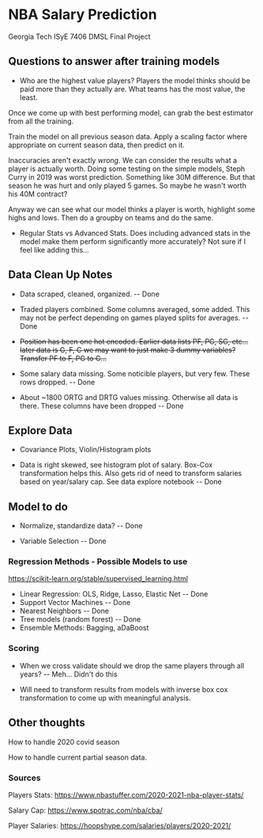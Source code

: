 # NBA Salary Prediction

Georgia Tech ISyE 7406 DMSL Final Project

## Questions to answer after training models

* Who are the highest value players?  Players the model thinks should be paid more than they actually are.  What teams has the most value, the least.  

Once we come up with best performing model, can grab the best estimator from all the training.

Train the model on all previous season data.  Apply a scaling factor where appropriate on current season data, then predict on it.  

Inaccuracies aren't exactly *wrong*.  We can consider the results what a player is actually worth.  Doing some testing on the simple models, Steph Curry in 2019 was worst prediction.  Something like 30M difference.  But that season he was hurt and only played 5 games.  So maybe he wasn't worth his 40M contract?  

Anyway we can see what our model thinks a player is worth, highlight some highs and lows.  Then do a groupby on teams and do the same.  


* Regular Stats vs Advanced Stats.  Does including advanced stats in the model make them perform significantly more accurately?  Not sure if I feel like adding this...  

## Data Clean Up Notes

* Data scraped, cleaned, organized. -- Done

* Traded players combined.  Some columns averaged, some added.  This may not be perfect depending on games played splits for averages.  -- Done

* ~~Position has been one hot encoded.  Earlier data lists PF, PG, SG, etc...  later data is G, F, C we may want to just make 3 dummy variables?  Transfer PF to F, PG to G...~~

* Some salary data missing.  Some noticible players, but very few.  These rows dropped. -- Done

* About ~1800 ORTG and DRTG values missing.  Otherwise all data is there.  These columns have been dropped -- Done

## Explore Data

* Covariance Plots, Violin/Histogram plots

* Data is right skewed, see histogram plot of salary. Box-Cox transformation helps this.  Also gets rid of need to transform salaries based on year/salary cap.  See data explore notebook -- Done

## Model to do

* Normalize, standardize data? -- Done

* Variable Selection -- Done

### Regression Methods - Possible Models to use

https://scikit-learn.org/stable/supervised_learning.html

* Linear Regression: OLS, Ridge, Lasso, Elastic Net -- Done
* Support Vector Machines -- Done
* Nearest Neighbors -- Done
* Tree models (random forest) -- Done
* Ensemble Methods: Bagging, aDaBoost

### Scoring

* When we cross validate should we drop the same players through all years? -- Meh...  Didn't do this

* Will need to transform results from models with inverse box cox transformation to come up with meaningful analysis.


## Other thoughts

How to handle 2020 covid season

How to handle current partial season data.  

### Sources

Players Stats:
https://www.nbastuffer.com/2020-2021-nba-player-stats/

Salary Cap:
https://www.spotrac.com/nba/cba/

Player Salaries:
https://hoopshype.com/salaries/players/2020-2021/

